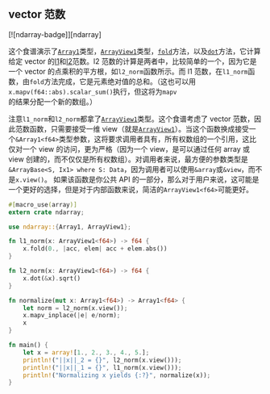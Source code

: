 ## vector 范数

[![ndarray-badge]][ndarray]

这个食谱演示了[`Array1`]类型，[`ArrayView1`]类型，[`fold`]方法，以及[`dot`]方法，它计算给定 vector 的[l1]和[l2]范数。l2 范数的计算是两者中，比较简单的一个，因为它是一个 vector 的点乘积的平方根，如`l2_norm`函数所示。而 l1 范数，在`l1_norm`函数，由`fold`方法完成，它是元素绝对值的总和。（这也可以用`x.mapv(f64::abs).scalar_sum()`执行，但这将为`mapv`的结果分配一个新的数组。）

注意`l1_norm`和`l2_norm`都拿了[`ArrayView1`]类型。这个食谱考虑了 vector 范数，因此范数函数，只需要接受一维 view（就是[`ArrayView1`]）。当这个函数换成接受一个`&Array1<f64>`类型参数，这将要求调用者具有，所有权数组的一个引用，这比仅对一个 view 的访问，更为严格（因为一个 view，是可以通过任何 array 或 view 创建的，而不仅仅是所有权数组）。对调用者来说，最方便的参数类型是`&ArrayBase<S, Ix1> where S: Data`，因为调用者可以使用`&array`或`&view`，而不是`x.view()`。 如果该函数是你公共 API 的一部分，那么对于用户来说，这可能是一个更好的选择，但是对于内部函数来说，简洁的`ArrayView1<f64>`可能更好。

```rust
#[macro_use(array)]
extern crate ndarray;

use ndarray::{Array1, ArrayView1};

fn l1_norm(x: ArrayView1<f64>) -> f64 {
    x.fold(0., |acc, elem| acc + elem.abs())
}

fn l2_norm(x: ArrayView1<f64>) -> f64 {
    x.dot(&x).sqrt()
}

fn normalize(mut x: Array1<f64>) -> Array1<f64> {
    let norm = l2_norm(x.view());
    x.mapv_inplace(|e| e/norm);
    x
}

fn main() {
    let x = array![1., 2., 3., 4., 5.];
    println!("||x||_2 = {}", l2_norm(x.view()));
    println!("||x||_1 = {}", l1_norm(x.view()));
    println!("Normalizing x yields {:?}", normalize(x));
}
```

[l1]: http://mathworld.wolfram.com/L1-Norm.html
[l2]: http://mathworld.wolfram.com/L2-Norm.html
[`array1`]: https://docs.rs/ndarray/*/ndarray/type.Array1.html
[`arrayview1`]: https://docs.rs/ndarray/*/ndarray/type.ArrayView1.html
[`dot`]: https://docs.rs/ndarray/*/ndarray/struct.ArrayBase.html#method.dot
[`fold`]: https://docs.rs/ndarray/*/ndarray/struct.ArrayBase.html#method.fold
